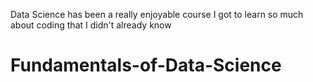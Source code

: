 Data Science has been a really enjoyable course
I got to learn so much about coding that I didn't already know
# Fundamentals-of-Data-Science
